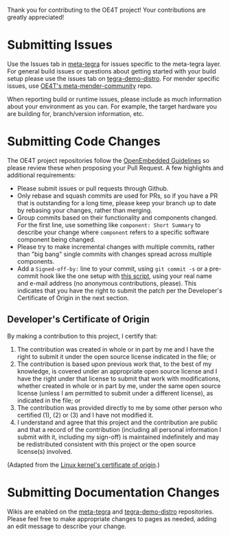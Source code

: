Thank you for contributing to the OE4T project!  Your contributions are greatly appreciated!

# Submitting Issues

Use the Issues tab in [meta-tegra](https://github.com/OE4T/meta-tegra/issues) for issues specific to the meta-tegra layer.
For general build issues or questions about getting started with your build setup please use the issues tab on [tegra-demo-distro](https://github.com/OE4T/tegra-demo-distro/issues).  For mender specific issues, use [OE4T's meta-mender-community](https://github.com/OE4T/meta-mender-community/issues) repo.

When reporting build or runtime issues, please include as much information about your environment as you can. For example, the target
hardware you are building for, branch/version information, etc.

# Submitting Code Changes
The OE4T project repositories follow the [OpenEmbedded Guidelines](https://www.openembedded.org/wiki/Commit_Patch_Message_Guidelines#Patch_Headers_and_Commit_Messages) so please review these when proposing your Pull Request.  A few highlights and additional requirements:
* Please submit issues or pull requests through Github.
* Only rebase and squash commits are used for PRs, so if you have a PR that is outstanding for a long time, please keep your
  branch up to date by rebasing your changes, rather than merging.
* Group commits based on their functionality and components changed.  For the first line, use something
  like `component: Short Summary` to describe your change where `component` refers to a specific software
  component being changed.
* Please try to make incremental changes with multiple commits, rather than "big bang" single commits with changes spread across
  multiple components.
* Add a `Signed-off-by:` line to your commit, using `git commit -s` or a pre-commit hook like the one setup with [this script](https://github.com/OE4T/tegra-demo-distro/blob/master/scripts-setup/setup-git-hooks), using your real name and e-mail address
(no anonymous contributions, please). This indicates that you have the right to submit the patch per the Developer's Certificate
of Origin in the next section.

## Developer's Certificate of Origin
By making a contribution to this project, I certify that:
1. The contribution was created in whole or in part by me and I have the right to submit it under the open source
   license indicated in the file; or
2. The contribution is based upon previous work that, to the best of my knowledge, is covered under an
   appropriate open source license and I have the right under that license to submit that work with modifications,
   whether created in whole or in part by me, under the same open source license (unless I am permitted to submit
   under a different license), as indicated in the file; or
3. The contribution was provided directly to me by some other person who certified (1), (2) or (3) and I have not modified it.
4. I understand and agree that this project and the contribution are public and that a record of the contribution
   (including all personal information I submit with it, including my sign-off) is maintained indefinitely and may be
   redistributed consistent with this project or the open source license(s) involved.

(Adapted from the [Linux kernel's certificate of origin](https://www.kernel.org/doc/html/latest/process/submitting-patches.html#developer-s-certificate-of-origin-1-1).)

# Submitting Documentation Changes
Wikis are enabled on the [meta-tegra](https://github.com/OE4T/meta-tegra) and [tegra-demo-distro](https://github.com/OE4T/tegra-demo-distro)
repositories.  Please feel free to make appropriate changes to pages as needed, adding an edit message to describe your change.
